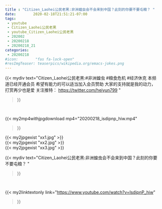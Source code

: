 ```yaml
---
title : "Citizen_Laohei公民老黑:非洲蝗虫会不会来到中国？此刻的你要不要屯粮？ "
date:        2020-02-18T21:51:21-07:00
tags:
 - youtube
 - Citizen_Laohei公民老黑
 - youtube_Citizen_Laohei公民老黑
 - 202002
 - 20200218
 - 20200218_21
categories:
 - 20200218
#icon:        "fas fa-lock-open"
#resImgTeaser: teaserpics/wikipedia.org/emacs-jokes.png
---
```


{{< mydiv text="Citizen_Laohei公民老黑:#非洲蝗虫 #粮食危机 #经济休克  本频道已经开通会员 希望有能力的可以适当加入会员赞助 大家的支持就是我的动力， 打赏再少也是爱  关注推特： https://twitter.com/heiyun799 "
>}}
<br>


{{< my2mp4withjpgdownload mp4="20200218_isdipnp_hiw.mp4"
>}}

{{< my2jpgexist "xx1.jpg" >}}<br>
{{< my2jpgexist "xx2.jpg" >}}<br>
{{< my2jpgexist "xx3.jpg" >}}<br>



{{< mydiv text="Citizen_Laohei公民老黑:非洲蝗虫会不会来到中国？此刻的你要不要屯粮？ "
>}}
<br>

{{< my2linktextonly link="https://www.youtube.com/watch?v=IsdipnP_hiw"
>}}


<br>

